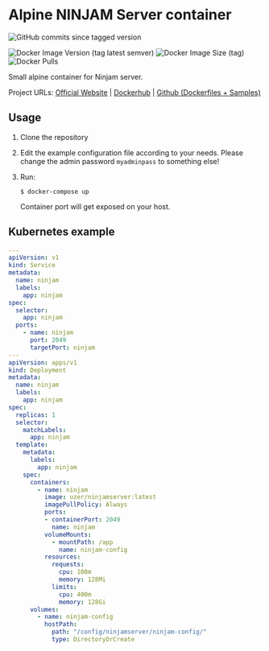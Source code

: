 # Alpine NINJAM Server container

![GitHub commits since tagged version](https://img.shields.io/github/commits-since/justinfrankel/ninjam/c7dec4de?label=commits%20on%20ninjam%20repo%20since%20last%20build&style=flat-square)

![Docker Image Version (tag latest semver)](https://img.shields.io/docker/v/uzer/ninjamserver/latest?style=flat-square)
![Docker Image Size (tag)](https://img.shields.io/docker/image-size/uzer/ninjamserver/latest?style=flat-square)
![Docker Pulls](https://img.shields.io/docker/pulls/uzer/ninjamserver?style=flat-square)

Small alpine container for Ninjam server.

Project URLs:
[Official Website](https://www-dev.cockos.com/ninjam/) |
[Dockerhub](https://hub.docker.com/r/uzer/ninjamserver) |
[Github (Dockerfiles + Samples)](https://github.com/uZer/docker-ninjamserver)


## Usage

1) Clone the repository

2) Edit the example configuration file according to your needs.
   Please change the admin password `myadminpass` to something else!

3) Run:

   ```
   $ docker-compose up
   ```

   Container port will get exposed on your host.


## Kubernetes example

```yaml
---
apiVersion: v1
kind: Service
metadata:
  name: ninjam
  labels:
    app: ninjam
spec:
  selector:
    app: ninjam
  ports:
    - name: ninjam
      port: 2049
      targetPort: ninjam
---
apiVersion: apps/v1
kind: Deployment
metadata:
  name: ninjam
  labels:
    app: ninjam
spec:
  replicas: 1
  selector:
    matchLabels:
      app: ninjam
  template:
    metadata:
      labels:
        app: ninjam
    spec:
      containers:
        - name: ninjam
          image: uzer/ninjamserver:latest
          imagePullPolicy: Always
          ports:
          - containerPort: 2049
            name: ninjam
          volumeMounts:
            - mountPath: /app
              name: ninjam-config
          resources:
            requests:
              cpu: 100m
              memory: 128Mi
            limits:
              cpu: 400m
              memory: 128Gi
      volumes:
        - name: ninjam-config
          hostPath:
            path: "/config/ninjamserver/ninjam-config/"
            type: DirectoryOrCreate
```
